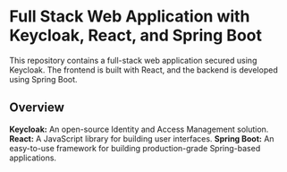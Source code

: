 # Full Stack Web Application with Keycloak, React, and Spring Boot

This repository contains a full-stack web application secured using Keycloak. The frontend is built with React, and the backend is developed using Spring Boot.

## Overview

**Keycloak:** An open-source Identity and Access Management solution.
**React:** A JavaScript library for building user interfaces.
**Spring Boot:** An easy-to-use framework for building production-grade Spring-based applications.
